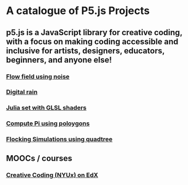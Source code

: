 # A catalogue of P5.js Projects

## p5.js is a JavaScript library for creative coding, with a focus on making coding accessible and inclusive for artists, designers, educators, beginners, and anyone else!

### [Flow field using noise](https://github.com/M87K452b/Flow-field-using-noise)

### [Digital rain](https://github.com/M87K452b/raining-food)

### [Julia set with GLSL shaders](https://github.com/M87K452b/julia-set-with-shaders)

### [Compute Pi using poloygons](https://github.com/M87K452b/compute_Pi_using_polygons)

### [Flocking Simulations using quadtree](https://github.com/M87K452b/flocking-quadtree)

## MOOCs / courses

### [Creative Coding (NYUx) on EdX](https://github.com/M87K452b/creative-coding-itp-nyu-edx)
